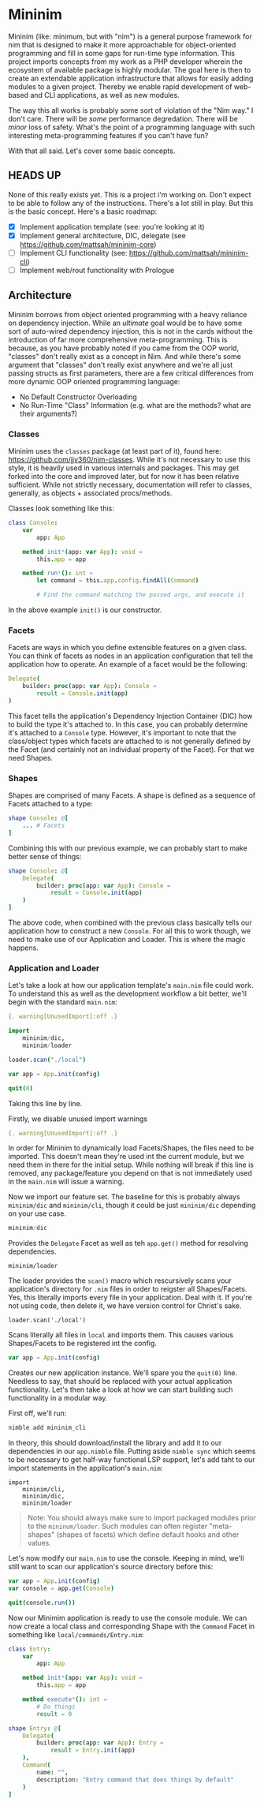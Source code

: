 # Mininim

Mininim (like: minimum, but with "nim") is a general purpose framework for nim that is designed to make it more approachable for object-oriented programming and fill in some gaps for run-time type information.  This project imports concepts from my work as a PHP developer wherein the ecosystem of available package is highly modular.  The goal here is then to create an extendable application infrastructure that allows for easily adding modules to a given project.  Thereby we enable rapid development of web-based and CLI applications, as well as new modules.

The way this all works is probably some sort of violation of the "Nim way."  I don't care.  There will be _some_ performance degredation.  There will be _minor_ loss of safety.  What's the point of a programming language with such interesting meta-programming features if you can't have fun?

With that all said.  Let's cover some basic concepts.

## HEADS UP

None of this really exists yet.  This is a project i'm working on.  Don't expect to be able to follow any of the instructions.  There's a lot still in play.  But this is the basic concept.  Here's a basic roadmap:

- [x] Implement application template (see: you're looking at it)
- [x] Implement general architecture, DIC, delegate (see https://github.com/mattsah/mininim-core)
- [ ] Implement CLI functionality (see: https://github.com/mattsah/mininim-cli)
- [ ] Implement web/rout functionality with Prologue

## Architecture

Mininim borrows from object oriented programming with a heavy reliance on dependency injection. While an _ultimate_ goal would be to have some sort of auto-wired dependency injection, this is not in the cards without the introduction of far more comprehensive meta-programming.  This is because, as you have probably noted if you came from the OOP world, "classes" don't really exist as a concept in Nim.  And while there's some argument that "classes" don't really exist anywhere and we're all just passing structs as first parameters, there are a few critical differences from more dynamic OOP oriented programming language:

- No Default Constructor Overloading
- No Run-Time "Class" Information (e.g. what are the methods?  what are their arguments?)

### Classes

Mininim uses the `classes` package (at least part of it), found here:  https://github.com/jjv360/nim-classes.  While it's not necessary to use this style, it is heavily used in various internals and packages.  This may get forked into the core and improved later, but for now it has been relative sufficient.  While not strictly necessary, documentation will refer to classes, generally, as objects + associated procs/methods.

Classes look something like this:

```nim
class Console:
    var
        app: App

    method init*(app: var App): void =
        this.app = app

    method run*(): int =
        let command = this.app.config.findAll(Command)

        # Find the command matching the passed args, and execute it
```

In the above example `init()` is our constructor.

### Facets

Facets are ways in which you define extensible features on a given class.  You can think of facets as nodes in an application configuration that tell the application how to operate.  An example of a facet would be the following:

```nim
Delegate(
    builder: proc(app: var App): Console =
        result = Console.init(app)
)
```

This facet tells the application's Dependency Injection Container (DIC) how to build the type it's attached to.  In this case, you can probably determine it's attached to a `Console` type.  However, it's important to note that the class/object types which facets are attached to is not generally defined by the Facet (and certainly not an individual property of the Facet).  For that we need Shapes.

### Shapes

Shapes are comprised of many Facets.  A shape is defined as a sequence of Facets attached to a type:

```nim
shape Console: @[
    ... # Facets
]
```

Combining this with our previous example, we can probably start to make better sense of things:

```nim
shape Console: @[
    Delegate(
        builder: proc(app: var App): Console =
            result = Console.init(app)
    )
]
```

The above code, when combined with the previous class basically tells our application how to construct a new `Console`.  For all this to work though, we need to make use of our Application and Loader.  This is where the magic happens.

### Application and Loader

Let's take a look at how our application template's `main.nim` file could work.  To understand this as well as the development workflow a bit better, we'll begin with the standard `main.nim`:

```nim
{. warning[UnusedImport]:off .}

import
    mininim/dic,
    mininim/loader

loader.scan("./local")

var app = App.init(config)

quit(0)
```


Taking this line by line.

Firstly, we disable unused import warnings

```nim
{. warning[UnusedImport]:off .}
```
In order for Mininim to dynamically load Facets/Shapes, the files need to be imported.  This doesn't mean they're used int the current module, but we need them in there for the initial setup.  While nothing will break if this line is removed, any package/feature you depend on that is not immediately used in the `main.nim` will issue a warning.

Now we import our feature set. The baseline for this is probably always `mininim/dic` and `mininim/cli`, though it could be just `mininim/dic` depending on your use case.

```nim
mininim/dic
```

Provides the `Delegate` Facet as well as teh `app.get()` method for resolving dependencies.

```
mininim/loader
```

The loader provides the `scan()` macro which rescursively scans your application's directory for `.nim` files in order to reigster all Shapes/Facets.  Yes, this literally imports every file in your application.  Deal with it.  If you're not using code, then delete it, we have version control for Christ's sake.

```
loader.scan('./local')
```

Scans literally all files in `local` and imports them.  This causes various Shapes/Facets to be registered int the config.

```nim
var app = App.init(config)
```

Creates our new application instance.  We'll spare you the `quit(0)` line.  Needless to say, that should be replaced with your actual application functionality.  Let's then take a look at how we can start building such functionality in a modular way.

First off, we'll run:

```bash
nimble add mininim_cli
```

In theory, this should download/install the library and add it to our dependencies in our `app.nimble` file.  Putting aside `nimble sync` which seems to be necessary to get half-way functional LSP support, let's add taht to our import statements in the application's `main.nim`:

```
import
    mininim/cli,
    mininim/dic,
    mininim/loader
```

> Note: You should always make sure to import packaged modules prior to the `mininum/loader`.  Such modules can often register "meta-shapes" (shapes of facets) which define default hooks and other values.

Let's now modify our `main.nim` to use the console.  Keeping in mind, we'll still want to scan our application's source directory before this:

```nim
var app = App.init(config)
var console = app.get(Console)

quit(console.run())
```

Now our Minimim application is ready to use the console module.  We can now create a local class and corresponding Shape with the `Command` Facet in something like `local/commands/Entry.nim`:

```nim
class Entry:
    var
        app: App

    method init*(app: var App): void =
        this.app = app

    method execute*(): int =
        # Do things
        result = 0

shape Entry: @[
    Delegate(
        builder: proc(app: var App): Entry =
            result = Entry.init(app)
    ),
    Command(
        name: "",
        description: "Entry command that does things by default"
    )
]
```